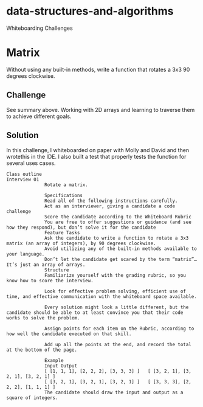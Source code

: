 # data-structures-and-algorithms
Whiteboarding Challenges

# Matrix
Without using any built-in methods, write a function that rotates a 3x3 90 degrees clockwise.

## Challenge
See summary above. Working with 2D arrays and learning to traverse them to achieve different goals.

## Solution
In this challenge, I whiteboarded on paper with Molly and David and then wrotethis in the IDE.
I also built a test that properly tests the function for several uses cases.



~~~~~~~~~~~~~~~~
Class outline
Interview 01
              Rotate a matrix.

              Specifications
              Read all of the following instructions carefully.
              Act as an interviewer, giving a candidate a code challenge
              Score the candidate according to the Whiteboard Rubric
              You are free to offer suggestions or guidance (and see how they respond), but don’t solve it for the candidate
              Feature Tasks
              Ask the candidate to write a function to rotate a 3x3 matrix (an array of integers), by 90 degrees clockwise.
              Avoid utilizing any of the built-in methods available to your language.
              Don’t let the candidate get scared by the term “matrix”… It’s just an array of arrays.
              Structure
              Familiarize yourself with the grading rubric, so you know how to score the interview.

              Look for effective problem solving, efficient use of time, and effective communication with the whiteboard space available.

              Every solution might look a little different, but the candidate should be able to at least convince you that their code works to solve the problem.

              Assign points for each item on the Rubric, according to how well the candidate executed on that skill.

              Add up all the points at the end, and record the total at the bottom of the page.

              Example
              Input	Output
              [ [1, 1, 1], [2, 2, 2], [3, 3, 3] ]	[ [3, 2, 1], [3, 2, 1], [3, 2, 1] ]
              [ [3, 2, 1], [3, 2, 1], [3, 2, 1] ]	[ [3, 3, 3], [2, 2, 2], [1, 1, 1] ]
              The candidate should draw the input and output as a square of integers.

